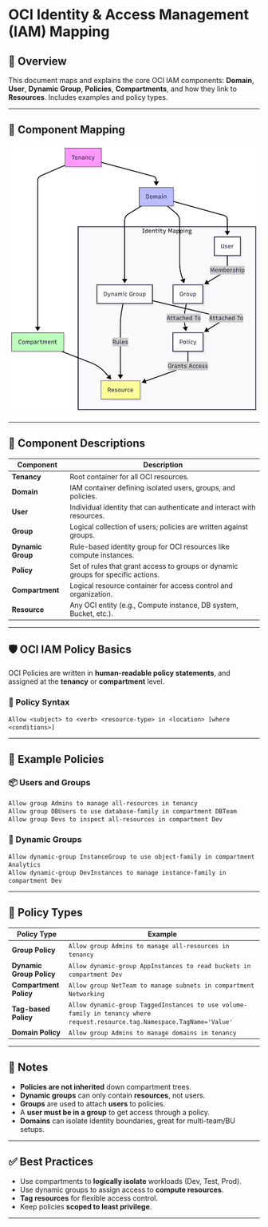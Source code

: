
# OCI Identity & Access Management (IAM) Mapping

## 📌 Overview
This document maps and explains the core OCI IAM components: **Domain**, **User**, **Dynamic Group**, **Policies**, **Compartments**, and how they link to **Resources**. Includes examples and policy types.

---

## 🔗 Component Mapping
<img src="./mappinguser.png" alt="mapping user" width="600" />



---

## 📘 Component Descriptions

| **Component**    | **Description**                                                                 |
|------------------|----------------------------------------------------------------------------------|
| **Tenancy**      | Root container for all OCI resources.                                            |
| **Domain**       | IAM container defining isolated users, groups, and policies.                    |
| **User**         | Individual identity that can authenticate and interact with resources.           |
| **Group**        | Logical collection of users; policies are written against groups.                |
| **Dynamic Group**| Rule-based identity group for OCI resources like compute instances.              |
| **Policy**       | Set of rules that grant access to groups or dynamic groups for specific actions. |
| **Compartment**  | Logical resource container for access control and organization.                  |
| **Resource**     | Any OCI entity (e.g., Compute instance, DB system, Bucket, etc.).                |

---

## 🛡️ OCI IAM Policy Basics

OCI Policies are written in **human-readable policy statements**, and assigned at the **tenancy** or **compartment** level.

### 🔹 Policy Syntax

```hcl
Allow <subject> to <verb> <resource-type> in <location> [where <conditions>]
```

---

## 🧭 Example Policies

### 📦 Users and Groups

```hcl
Allow group Admins to manage all-resources in tenancy
Allow group DBUsers to use database-family in compartment DBTeam
Allow group Devs to inspect all-resources in compartment Dev
```

### 🤖 Dynamic Groups

```hcl
Allow dynamic-group InstanceGroup to use object-family in compartment Analytics
Allow dynamic-group DevInstances to manage instance-family in compartment Dev
```

---

## 🧱 Policy Types

| **Policy Type**        | **Example**                                                                 |
|------------------------|------------------------------------------------------------------------------|
| **Group Policy**       | `Allow group Admins to manage all-resources in tenancy`                     |
| **Dynamic Group Policy**| `Allow dynamic-group AppInstances to read buckets in compartment Dev`      |
| **Compartment Policy** | `Allow group NetTeam to manage subnets in compartment Networking`           |
| **Tag-based Policy**   | `Allow dynamic-group TaggedInstances to use volume-family in tenancy where request.resource.tag.Namespace.TagName='Value'` |
| **Domain Policy**      | `Allow group Admins to manage domains in tenancy`                           |

---

## 🧩 Notes

- **Policies are not inherited** down compartment trees.
- **Dynamic groups** can only contain **resources**, not users.
- **Groups** are used to attach **users** to policies.
- A **user must be in a group** to get access through a policy.
- **Domains** can isolate identity boundaries, great for multi-team/BU setups.

---

## ✅ Best Practices

- Use compartments to **logically isolate** workloads (Dev, Test, Prod).
- Use dynamic groups to assign access to **compute resources**.
- **Tag resources** for flexible access control.
- Keep policies **scoped to least privilege**.

---
